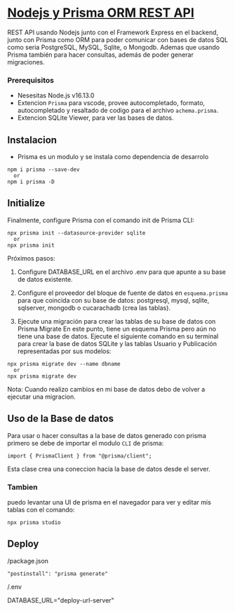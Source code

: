 # [Nodejs y Prisma ORM REST API]("https://www.youtube.com/watch?v=ESShhQmBjjY&t=198s&ab_channel=FaztCode")

REST API usando Nodejs junto con el Framework Express en el backend, junto con Prisma como ORM para poder comunicar con bases de datos SQL como seria PostgreSQL, MySQL, Sqlite, o Mongodb.  Ademas que usando Prisma también para hacer consultas, además de poder generar migraciones.

### Prerequisitos

- Nesesitas Node.js v16.13.0
- Extencion `Prisma` para vscode, provee autocompletado, formato, autocompletado y resaltado de codigo para el archivo `achema.prisma`.
- Extencion SQLite Viewer, para ver las bases de datos.

## Instalacion

- Prisma es un modulo y se instala como dependencia de desarrolo

```
npm i prisma --save-dev
  or
npm i prisma -D
```

## Initialize

Finalmente, configure Prisma con el comando init de Prisma CLI:

```
npx prisma init --datasource-provider sqlite
  or
npx prisma init
 ```

Próximos pasos:
1. Configure DATABASE_URL en el archivo .env para que apunte a su base de datos existente.
2. Configure el proveedor del bloque de fuente de datos en `esquema.prisma` para que coincida con su base de datos: postgresql, mysql, sqlite, sqlserver,
 mongodb o cucarachadb (crea las tablas).

3. Ejecute una migración para crear las tablas de su base de datos con Prisma Migrate
En este punto, tiene un esquema Prisma pero aún no tiene una base de datos. Ejecute el siguiente comando en su terminal para crear la base de datos SQLite y las tablas Usuario y Publicación representadas por sus modelos:

```
npx prisma migrate dev --name dbname
  or
npx prisma migrate dev
```


Nota: Cuando realizo cambios en mi base de datos debo de volver a ejecutar una migracion.

## Uso de la Base de datos

Para usar o hacer consultas a la base de datos generado con prisma primero se debe de importar el modulo `CLI` de prisma:

```
import { PrismaClient } from "@prisma/client"; 
```

Esta clase crea una coneccion hacia la base de datos desde el server.

### Tambien

puedo levantar una UI de prisma en el navegador para ver y editar mis tablas con el comando: 

```
npx prisma studio
```

## Deploy

/package.json

```
"postinstall": "prisma generate" 
```

/.env

DATABASE_URL="deploy-url-server"

